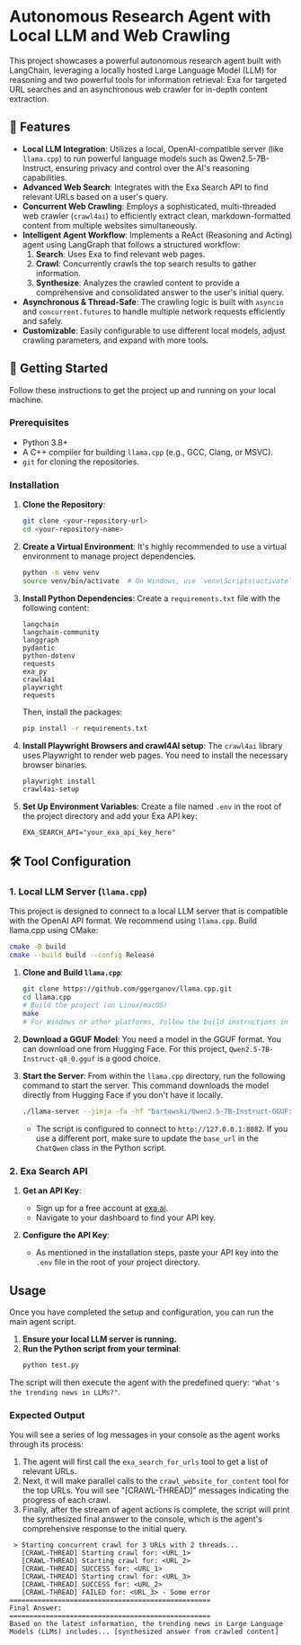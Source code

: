 # Autonomous Research Agent with Local LLM and Web Crawling

This project showcases a powerful autonomous research agent built with LangChain, leveraging a locally hosted Large Language Model (LLM) for reasoning and two powerful tools for information retrieval: Exa for targeted URL searches and an asynchronous web crawler for in-depth content extraction.

## 🌟 Features

- **Local LLM Integration**: Utilizes a local, OpenAI-compatible server (like `llama.cpp`) to run powerful language models such as Qwen2.5-7B-Instruct, ensuring privacy and control over the AI's reasoning capabilities.
- **Advanced Web Search**: Integrates with the Exa Search API to find relevant URLs based on a user's query.
- **Concurrent Web Crawling**: Employs a sophisticated, multi-threaded web crawler (`crawl4ai`) to efficiently extract clean, markdown-formatted content from multiple websites simultaneously.
- **Intelligent Agent Workflow**: Implements a ReAct (Reasoning and Acting) agent using LangGraph that follows a structured workflow:
    1.  **Search**: Uses Exa to find relevant web pages.
    2.  **Crawl**: Concurrently crawls the top search results to gather information.
    3.  **Synthesize**: Analyzes the crawled content to provide a comprehensive and consolidated answer to the user's initial query.
- **Asynchronous & Thread-Safe**: The crawling logic is built with `asyncio` and `concurrent.futures` to handle multiple network requests efficiently and safely.
- **Customizable**: Easily configurable to use different local models, adjust crawling parameters, and expand with more tools.

## 🚀 Getting Started

Follow these instructions to get the project up and running on your local machine.

### Prerequisites

-   Python 3.8+
-   A C++ compiler for building `llama.cpp` (e.g., GCC, Clang, or MSVC).
-   `git` for cloning the repositories.

### Installation

1.  **Clone the Repository**:
    ```bash
    git clone <your-repository-url>
    cd <your-repository-name>
    ```

2.  **Create a Virtual Environment**:
    It's highly recommended to use a virtual environment to manage project dependencies.
    ```bash
    python -m venv venv
    source venv/bin/activate  # On Windows, use `venv\Scripts\activate`
    ```

3.  **Install Python Dependencies**:
    Create a `requirements.txt` file with the following content:

    ```
    langchain
    langchain-community
    langgraph
    pydantic
    python-dotenv
    requests
    exa_py
    crawl4ai
    playwright
    requests
    ```

    Then, install the packages:
    ```bash
    pip install -r requirements.txt
    ```

4.  **Install Playwright Browsers and crawl4AI setup**:
    The `crawl4ai` library uses Playwright to render web pages. You need to install the necessary browser binaries.
    ```bash
    playwright install
    crawl4ai-setup
    ```

5.  **Set Up Environment Variables**:
    Create a file named `.env` in the root of the project directory and add your Exa API key:
    ```
    EXA_SEARCH_API="your_exa_api_key_here"
    ```

## 🛠️ Tool Configuration

### 1. Local LLM Server (`llama.cpp`)

This project is designed to connect to a local LLM server that is compatible with the OpenAI API format. We recommend using `llama.cpp`.
Build llama.cpp using CMake:

```bash
cmake -B build
cmake --build build --config Release
```
1.  **Clone and Build `llama.cpp`**:
    ```bash
    git clone https://github.com/ggerganov/llama.cpp.git
    cd llama.cpp
    # Build the project (on Linux/macOS)
    make
    # For Windows or other platforms, follow the build instructions in the llama.cpp repository.
    ```

2.  **Download a GGUF Model**:
    You need a model in the GGUF format. You can download one from Hugging Face. For this project, `Qwen2.5-7B-Instruct-q8_0.gguf` is a good choice.

3.  **Start the Server**:
    From within the `llama.cpp` directory, run the following command to start the server. This command downloads the model directly from Hugging Face if you don't have it locally.

    ```bash
    ./llama-server --jinja -fa -hf "bartowski/Qwen2.5-7B-Instruct-GGUF:Q4_K_M" --chat-template-file "\llama.cpp\models\templates\Qwen-Qwen2.5-7B-Instruct.jinja" --port 8082
    ```
    *   The script is configured to connect to `http://127.0.0.1:8082`. If you use a different port, make sure to update the `base_url` in the `ChatQwen` class in the Python script.

### 2. Exa Search API

1.  **Get an API Key**:
    -   Sign up for a free account at [exa.ai](https://exa.ai).
    -   Navigate to your dashboard to find your API key.

2.  **Configure the API Key**:
    -   As mentioned in the installation steps, paste your API key into the `.env` file in the root of your project directory.

## Usage

Once you have completed the setup and configuration, you can run the main agent script.

1.  **Ensure your local LLM server is running.**
2.  **Run the Python script from your terminal**:
    ```bash
    python test.py
    ```

The script will then execute the agent with the predefined query: `"What's the trending news in LLMs?"`.

### Expected Output

You will see a series of log messages in your console as the agent works through its process:

1.  The agent will first call the `exa_search_for_urls` tool to get a list of relevant URLs.
2.  Next, it will make parallel calls to the `crawl_website_for_content` tool for the top URLs. You will see "[CRAWL-THREAD]" messages indicating the progress of each crawl.
3.  Finally, after the stream of agent actions is complete, the script will print the synthesized final answer to the console, which is the agent's comprehensive response to the initial query.

```
 > Starting concurrent crawl for 3 URLs with 2 threads...
   [CRAWL-THREAD] Starting crawl for: <URL_1>
   [CRAWL-THREAD] Starting crawl for: <URL_2>
   [CRAWL-THREAD] SUCCESS for: <URL_1>
   [CRAWL-THREAD] Starting crawl for: <URL_3>
   [CRAWL-THREAD] SUCCESS for: <URL_2>
   [CRAWL-THREAD] FAILED for: <URL_3> - Some error
==================================================
Final Answer:
==================================================
Based on the latest information, the trending news in Large Language Models (LLMs) includes... [synthesized answer from crawled content]

```


